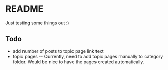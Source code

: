 # README

Just testing some things out :)

## Todo
- add number of posts to topic page link text
- topic pages
-- Currently, need to add topic pages manually to category folder. Would be nice to have the pages created automatically.
